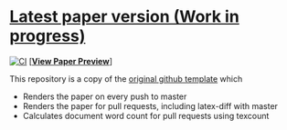 # [Latest paper version (Work in progress)](https://github.com/morganrivers/whale_translation/blob/previews/master/paper.pdf)

[![CI](https://github.com/morganrivers/whale_translation/actions/workflows/CI.yml/badge.svg)](https://github.com/morganrivers/whale_translation/actions/workflows/CI.yml) [[__View Paper Preview__](https://github.com/morganrivers/whale_translation/blob/previews/master/paper.pdf)]

This repository is a copy of the [original github template](https://github.com/LKedward/latex-github-collab/tree/previews) which 
- Renders the paper on every push to master
- Renders the paper for pull requests, including latex-diff with master
- Calculates document word count for pull requests using texcount
